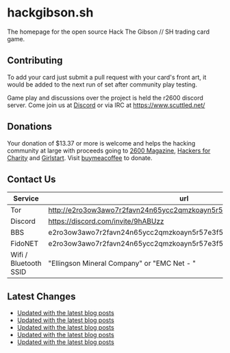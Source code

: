 # hackgibson.sh
The homepage for the open source Hack The Gibson // SH trading card game.


## Contributing

To add your card just submit a pull request with your card's front art, it would be added to the next run of set after community play testing.

Game play and discussions over the project is held the r2600 discord server. Come join us at [Discord](https://discord.com/invite/9hABUzz) or via IRC at https://www.scuttled.net/


## Donations

Your donation of $13.37 or more is welcome and helps the hacking community at large with proceeds going to [2600 Magazine](https://2600.com/), [Hackers for Charity](https://hackersforcharity.org) and [Girlstart](https://girlstart.org).  Visit [buymeacoffee](https://www.buymeacoffee.com/hackgibson.sh) to donate.


## Contact Us

Service | url
-|-
Tor | http://e2ro3ow3awo7r2favn24n65ycc2qmzkoayn5r57e3f56nvjwdcgg32ad.onion
Discord | https://discord.com/invite/9hABUzz
BBS | e2ro3ow3awo7r2favn24n65ycc2qmzkoayn5r57e3f56nvjwdcgg32ad.onion:23
FidoNET | e2ro3ow3awo7r2favn24n65ycc2qmzkoayn5r57e3f56nvjwdcgg32ad.onion:24554
Wifi / Bluetooth SSID | "Ellingson Mineral Company" or "EMC Net - <fidonet address>"

## Latest Changes
<!-- BLOG-POST-LIST:START -->
- [Updated with the latest blog posts](https://github.com/DFW2600/hackgibson.sh/commit/368a8efc6da01ee949811f9c0a7d86e70ced4ad1)
- [Updated with the latest blog posts](https://github.com/DFW2600/hackgibson.sh/commit/610fdc6aacd16298d9c535e1c9db5f97e612796d)
- [Updated with the latest blog posts](https://github.com/DFW2600/hackgibson.sh/commit/901dd3888833799f0c45b3cf13ccc768e957522d)
- [Updated with the latest blog posts](https://github.com/DFW2600/hackgibson.sh/commit/14b7db705bc60a52e779e2c88c5785b3403fc9ca)
- [Updated with the latest blog posts](https://github.com/DFW2600/hackgibson.sh/commit/cbd6c2e6a87853d18f0b5a1d5f55698a513ac5c5)
<!-- BLOG-POST-LIST:END -->
